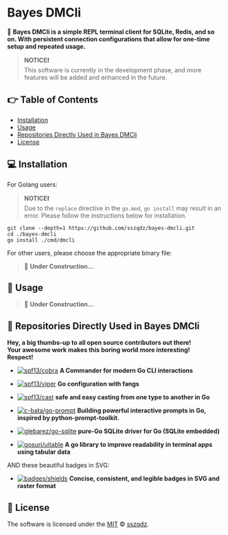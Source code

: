 # Bayes DMCli

🚀 **Bayes DMCli is a simple REPL terminal client for SQLite, Redis, and so on. With persistent connection configurations that allow for one-time setup and repeated usage.**

> **NOTICE❗**  
> This software is currently in the development phase, and more features will be added and enhanced in the future.

## 👉 Table of Contents

- [Installation](#-installation)
- [Usage](#-usage)
- [Repositories Directly Used in Bayes DMCli](#-repositories-directly-used-in-bayes-dmcli)
- [License](#-license)

## 💻 Installation

For Golang users:

> **NOTICE❗**  
> Due to the `replace` directive in the `go.mod`, `go install` may result in an error. Please follow the instructions below for installation.

```shell
git clone --depth=1 https://github.com/sszqdz/bayes-dmcli.git
cd ./bayes-dmcli
go install ./cmd/dmcli
```

For other users, please choose the appropriate binary file:  

> 🚧 **Under Construction...**  

## 🔎 Usage  

> 🚧 **Under Construction...**  

## 💖 Repositories Directly Used in Bayes DMCli

**Hey, a big thumbs-up to all open source contributors out there!  
Your awesome work makes this boring world more interesting!  
Respect!**

- [![spf13/cobra](https://img.shields.io/github/stars/spf13/cobra?style=flat&color=blue&labelColor=black&label=spf13/cobra)](https://github.com/spf13/cobra) **A Commander for modern Go CLI interactions**
- [![spf13/viper](https://img.shields.io/github/stars/spf13/viper?style=flat&color=blue&labelColor=black&label=spf13/viper)](https://github.com/spf13/viper) **Go configuration with fangs**
- [![spf13/cast](https://img.shields.io/github/stars/spf13/cast?style=flat&color=blue&labelColor=black&label=spf13/cast)](https://github.com/spf13/cast) **safe and easy casting from one type to another in Go**
- [![c-bata/go-prompt](https://img.shields.io/github/stars/c-bata/go-prompt?style=flat&color=blue&labelColor=black&label=c-bata/go-prompt)](https://github.com/c-bata/go-prompt) **Building powerful interactive prompts in Go, inspired by python-prompt-toolkit.**
- [![glebarez/go-sqlite](https://img.shields.io/github/stars/glebarez/go-sqlite?style=flat&color=blue&labelColor=black&label=glebarez/go-sqlite)](https://github.com/glebarez/go-sqlite) **pure-Go SQLite driver for Go (SQLite embedded)**

- [![gosuri/uitable](https://img.shields.io/github/stars/gosuri/uitable?style=flat&color=blue&labelColor=black&label=gosuri/uitable)](https://github.com/gosuri/uitable) **A go library to improve readability in terminal apps using tabular data**

AND these beautiful badges in SVG:  

- [![badges/shields](https://img.shields.io/github/stars/badges/shields?style=flat&color=blue&labelColor=black&label=badges/shields)](https://github.com/badges/shields) **Concise, consistent, and legible badges in SVG and raster format**  

## 📜 License

The software is licensed under the [MIT](https://github.com/sszqdz/bayes-dmcli/blob/master/LICENSE) © [sszqdz](https://github.com/sszqdz).
